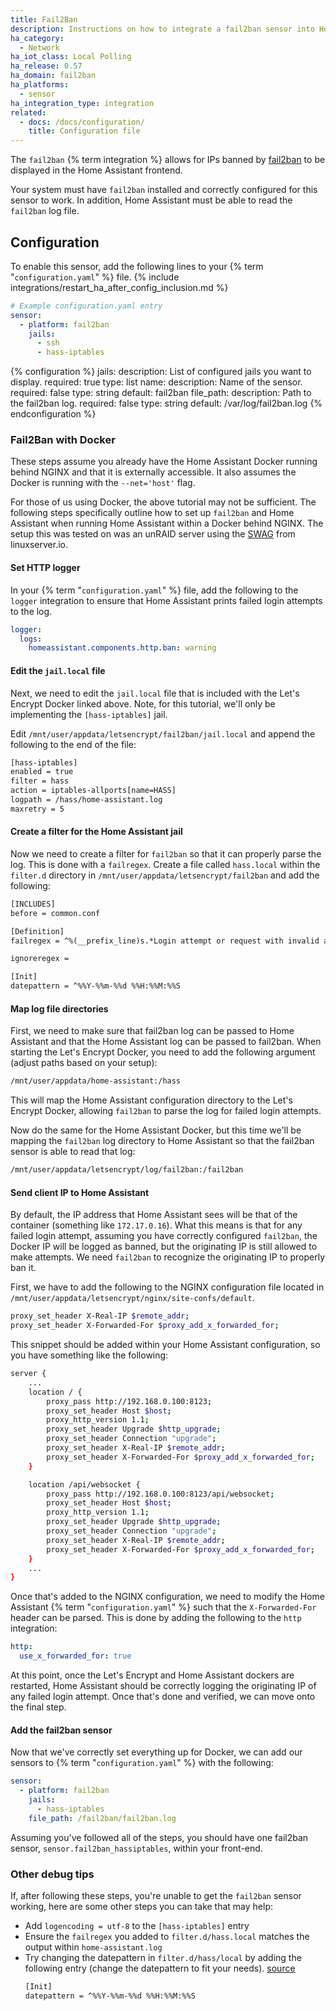 ```yaml
---
title: Fail2Ban
description: Instructions on how to integrate a fail2ban sensor into Home Assistant.
ha_category:
  - Network
ha_iot_class: Local Polling
ha_release: 0.57
ha_domain: fail2ban
ha_platforms:
  - sensor
ha_integration_type: integration
related:
  - docs: /docs/configuration/
    title: Configuration file
---
```


The `fail2ban` {% term integration %} allows for IPs banned by [fail2ban](https://www.fail2ban.org/wiki/index.php/Main_Page) to be displayed in the Home Assistant frontend.

<div class='note'>

Your system must have `fail2ban` installed and correctly configured for this sensor to work. In addition, Home Assistant must be able to read the `fail2ban` log file.

</div>

## Configuration

To enable this sensor, add the following lines to your {% term "`configuration.yaml`" %} file.
{% include integrations/restart_ha_after_config_inclusion.md %}

```yaml
# Example configuration.yaml entry
sensor:
  - platform: fail2ban
    jails:
      - ssh
      - hass-iptables
```

{% configuration %}
jails:
  description: List of configured jails you want to display.
  required: true
  type: list
name:
  description: Name of the sensor.
  required: false
  type: string
  default: fail2ban
file_path:
  description: Path to the fail2ban log.
  required: false
  type: string
  default: /var/log/fail2ban.log
{% endconfiguration %}

### Fail2Ban with Docker

<div class='note'>

These steps assume you already have the Home Assistant Docker running behind NGINX and that it is externally accessible. It also assumes the Docker is running with the `--net='host'` flag.

</div>

For those of us using Docker, the above tutorial may not be sufficient. The following steps specifically outline how to set up `fail2ban` and Home Assistant when running Home Assistant within a Docker behind NGINX. The setup this was tested on was an unRAID server using the [SWAG](https://github.com/linuxserver/docker-swag) from linuxserver.io.

#### Set HTTP logger

In your {% term "`configuration.yaml`" %} file, add the following to the `logger` integration to ensure that Home Assistant prints failed login attempts to the log.

```yaml
logger:
  logs:
    homeassistant.components.http.ban: warning
```

#### Edit the `jail.local` file

Next, we need to edit the `jail.local` file that is included with the Let's Encrypt Docker linked above.  Note, for this tutorial, we'll only be implementing the `[hass-iptables]` jail.

Edit `/mnt/user/appdata/letsencrypt/fail2ban/jail.local` and append the following to the end of the file:

```txt
[hass-iptables]
enabled = true
filter = hass
action = iptables-allports[name=HASS]
logpath = /hass/home-assistant.log
maxretry = 5
```

#### Create a filter for the Home Assistant jail

Now we need to create a filter for `fail2ban` so that it can properly parse the log.  This is done with a `failregex`.  Create a file called `hass.local` within the `filter.d` directory in `/mnt/user/appdata/letsencrypt/fail2ban` and add the following:

```txt
[INCLUDES]
before = common.conf

[Definition]
failregex = ^%(__prefix_line)s.*Login attempt or request with invalid authentication from <HOST>.*$

ignoreregex =

[Init]
datepattern = ^%%Y-%%m-%%d %%H:%%M:%%S
```

#### Map log file directories

First, we need to make sure that fail2ban log can be passed to Home Assistant and that the Home Assistant log can be passed to fail2ban.  When starting the Let's Encrypt Docker, you need to add the following argument (adjust paths based on your setup):

```txt
/mnt/user/appdata/home-assistant:/hass
```

This will map the Home Assistant configuration directory to the Let's Encrypt Docker, allowing `fail2ban` to parse the log for failed login attempts.

Now do the same for the Home Assistant Docker, but this time we'll be mapping the `fail2ban` log directory to Home Assistant so that the fail2ban sensor is able to read that log:

```txt
/mnt/user/appdata/letsencrypt/log/fail2ban:/fail2ban
```


#### Send client IP to Home Assistant

By default, the IP address that Home Assistant sees will be that of the container (something like `172.17.0.16`).  What this means is that for any failed login attempt, assuming you have correctly configured `fail2ban`, the Docker IP will be logged as banned, but the originating IP is still allowed to make attempts.  We need `fail2ban` to recognize the originating IP to properly ban it.

First, we have to add the following to the NGINX configuration file located in `/mnt/user/appdata/letsencrypt/nginx/site-confs/default`.

```bash
proxy_set_header X-Real-IP $remote_addr;
proxy_set_header X-Forwarded-For $proxy_add_x_forwarded_for;
```

This snippet should be added within your Home Assistant configuration, so you have something like the following:

```bash
server {
    ...
    location / {
        proxy_pass http://192.168.0.100:8123;
        proxy_set_header Host $host;
        proxy_http_version 1.1;
        proxy_set_header Upgrade $http_upgrade;
        proxy_set_header Connection "upgrade";
        proxy_set_header X-Real-IP $remote_addr;
        proxy_set_header X-Forwarded-For $proxy_add_x_forwarded_for;
    }

    location /api/websocket {
        proxy_pass http://192.168.0.100:8123/api/websocket;
        proxy_set_header Host $host;
        proxy_http_version 1.1;
        proxy_set_header Upgrade $http_upgrade;
        proxy_set_header Connection "upgrade";
        proxy_set_header X-Real-IP $remote_addr;
        proxy_set_header X-Forwarded-For $proxy_add_x_forwarded_for;
    }
    ...
}
```

Once that's added to the NGINX configuration, we need to modify the Home Assistant {% term "`configuration.yaml`" %} such that the `X-Forwarded-For` header can be parsed. This is done by adding the following to the `http` integration:

```yaml
http:
  use_x_forwarded_for: true
```

At this point, once the Let's Encrypt and Home Assistant dockers are restarted, Home Assistant should be correctly logging the originating IP of any failed login attempt.  Once that's done and verified, we can move onto the final step.

#### Add the fail2ban sensor

Now that we've correctly set everything up for Docker, we can add our sensors to {% term "`configuration.yaml`" %} with the following:

```yaml
sensor:
  - platform: fail2ban
    jails:
      - hass-iptables
    file_path: /fail2ban/fail2ban.log
```

Assuming you've followed all of the steps, you should have one fail2ban sensor, `sensor.fail2ban_hassiptables`, within your front-end.

### Other debug tips

If, after following these steps, you're unable to get the `fail2ban` sensor working, here are some other steps you can take that may help:

- Add `logencoding = utf-8` to the `[hass-iptables]` entry
- Ensure the `failregex` you added to `filter.d/hass.local` matches the output within `home-assistant.log`
- Try changing the datepattern in `filter.d/hass/local` by adding the following entry (change the datepattern to fit your needs). [source](https://github.com/fail2ban/fail2ban/issues/174)
    ```txt
    [Init]
    datepattern = ^%%Y-%%m-%%d %%H:%%M:%%S
    ```
